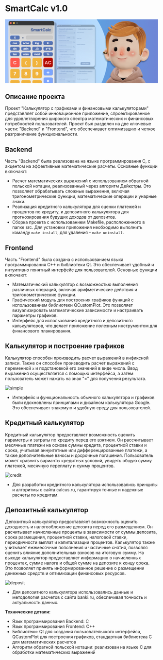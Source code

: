 # **SmartCalc v1.0**

![prev](misc/misssshaaaa.jpg)

## **Описание проекта**
Проект "Калькулятор с графиками и финансовыми калькуляторами" представляет собой инновационное приложение, спроектированное для удовлетворения широкого спектра математических и финансовых потребностей пользователей. Проект был разделен на две ключевые части: "Backend" и "Frontend", что обеспечивает оптимизацию и четкое разграничение функциональности.



## **Backend**
Часть "Backend" была реализована на языке программирования C, с акцентом на эффективные математические расчеты. Основные функции включают:
- Расчет математических выражений с использованием обратной польской нотации, реализованный через алгоритм Дейкстры. Это позволяет обрабатывать сложные выражения, включая тригонометрические функции, математические операции и унарные знаки.
- Реализация кредитного калькулятора для оценки платежей и процентов по кредиту, и депозитного калькулятора для прогнозирования будущих доходов от депозитов.
- Сборка проекта с использованием Makefile, расположенного в папке src. Для установки приложения необходимо выполнить команду `make install`, для удаления - `make uninstall`.

## **Frontend**
Часть "Frontend" была создана с использованием языка программирования C++ и библиотеки Qt. Это обеспечивает удобный и интуитивно понятный интерфейс для пользователей. Основные функции включают:
- Математический калькулятор с возможностью выполнения различных операций, включая арифметические действия и тригонометрические функции.
- Графический модуль для построения графиков функций с использованием библиотеки QCustomPlot. Это позволяет визуализировать математические зависимости и настраивать параметры графиков.
- Интерфейс для использования кредитного и депозитного калькуляторов, что делает приложение полезным инструментом для финансового планирования.

## **Калькулятор и построение графиков** 

 Калькулятор способен производить расчет выражений в инфиксной записи. 
 Также он способен производить расчет выражений с переменной `x` и подстановкой его значений в виде числа.
 Ввод выражения осуществляется с помощью интерфейса, а затем пользователь может нажать на знак "=" для получения результата.

![simple](misc/simple.gif)

- Интерфейс и функциональность обычного калькулятора и графиков были вдохновлены принципами и дизайном калькулятора Google. Это обеспечивает знакомую и удобную среду для пользователей.

## **Кредитный калькулятор**

Кредитный калькулятор предоставляет возможность оценить параметры и затраты по кредиту перед его взятием. Он рассчитывает месячные платежи на основе суммы кредита, процентной ставки и срока, учитывая аннуитетные или дифференцированные платежи, а также дополнительные взносы и досрочные погашения. Пользователь может сравнить варианты кредитных условий, увидеть общую сумму платежей, месячную переплату и сумму процентов.

![credit](misc/credit.gif)

- Для разработки кредитного калькулятора использовались принципы и алгоритмы с сайта calcus.ru, гарантируя точные и надежные расчеты по кредитам.

## **Депозитный калькулятор** 
Депозитный калькулятор предоставляет возможность оценить доходность и налогообложение депозита перед его размещением. Он расчитывает начисленные проценты в зависимости от суммы депозита, срока размещения, процентной ставки, налоговой ставки, периодичности выплат и капитализации процентов. Калькулятор также учитывает ежемесячные пополнения и частичные снятия, позволяя оценить влияние дополнительных взносов на итоговую сумму. На выходе калькулятор предоставляет информацию о начисленных процентах, сумме налога и общей сумме на депозите к концу срока. Это позволяет принять информированное решение о размещении денежных средств и оптимизации финансовых ресурсов.

![deposit](misc/deposit.gif)

- Для депозитного калькулятора использовались данные и методология расчетов с сайта banki.ru, обеспечивая точность и актуальность данных.

**Технические детали:**
- Язык программирования Backend: C
- Язык программирования Frontend: C++
- Библиотеки: Qt для создания пользовательского интерфейса, QCustomPlot для построения графиков, стандартная библиотека C для математических расчетов
- Алгоритм обратной польской нотации: реализован на языке C для обработки математических выражений